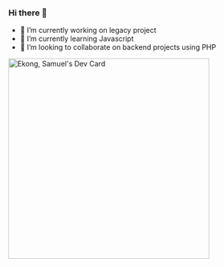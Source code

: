### Hi there 👋 

<!--
**centino001/centino001** is a ✨ _special_ ✨ repository because its `README.md` (this file) appears on your GitHub profile.

Here are some ideas to get you started:

- 🔭 I’m currently working on legacy project
- 🌱 I’m currently learning Javascript
- 👯 I’m looking to collaborate on backend projects using PHP
- 🤔 I’m looking for help with ...
- 💬 Ask me about ...
- 📫 How to reach me: ...
- 😄 Pronouns: ...
- ⚡ Fun fact: ...
-->
- 🔭 I’m currently working on legacy project
- 🌱 I’m currently learning Javascript
- 👯 I’m looking to collaborate on backend projects using PHP

<a href="https://app.daily.dev/Centino001"><img src="https://api.daily.dev/devcards/e16f39c55cdd467180ec5bc4f050e97c.png?r=mud" width="400" alt="Ekong, Samuel's Dev Card"/></a>
